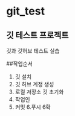 # git_test
## 깃 테스트 프로젝트
깃과 깃허브 테스트 실습

##작업순서
1. 깃 설치
2. 깃 허브 계정 생성
3. 로컬 저장소 깃 초기화
4. 작업인
5. 커밋
6.푸시
6확
